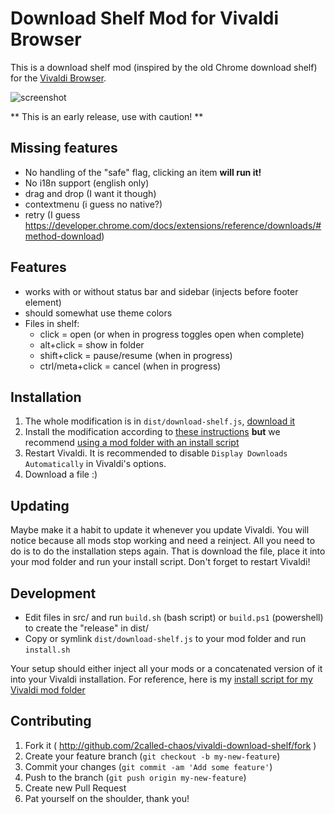 # Download Shelf Mod for Vivaldi Browser

This is a download shelf mod (inspired by the old Chrome download shelf) for the [Vivaldi Browser](https://vivaldi.com).

![screenshot](https://statics.bmonkeys.net/img/vivaldi_download_shelf.png)

** This is an early release, use with caution! **

## Missing features

* No handling of the "safe" flag, clicking an item **will run it!**
* No i18n support (english only)
* drag and drop (I want it though)
* contextmenu (i guess no native?)
* retry (I guess https://developer.chrome.com/docs/extensions/reference/downloads/#method-download)

## Features

* works with or without status bar and sidebar (injects before footer element)
* should somewhat use theme colors
* Files in shelf:
  * click = open (or when in progress toggles open when complete)
  * alt+click = show in folder
  * shift+click = pause/resume (when in progress)
  * ctrl/meta+click = cancel (when in progress)


## Installation

1. The whole modification is in `dist/download-shelf.js`, [download it](https://github.com/2called-chaos/vivaldi-download-shelf/blob/master/dist/download-shelf.js)
2. Install the modification according to [these instructions](https://forum.vivaldi.net/topic/10549/modding-vivaldi) **but** we recommend [using a mod folder with an install script](https://forum.vivaldi.net/topic/10592/patching-vivaldi-with-batch-scripts)
3. Restart Vivaldi. It is recommended to disable `Display Downloads Automatically` in Vivaldi's options.
4. Download a file :)

## Updating

Maybe make it a habit to update it whenever you update Vivaldi. You will notice because all mods stop working and need a reinject.
All you need to do is to do the installation steps again. That is download the file, place it into your mod folder and run your install script.
Don't forget to restart Vivaldi!

## Development

* Edit files in src/ and run `build.sh` (bash script) or `build.ps1` (powershell) to create the "release" in dist/
* Copy or symlink `dist/download-shelf.js` to your mod folder and run `install.sh`

Your setup should either inject all your mods or a concatenated version of it into your Vivaldi installation.
For reference, here is my [install script for my Vivaldi mod folder](https://gist.github.com/2called-chaos/4572efe488d05799f6c2ec3a7d65ef8c)


## Contributing

1. Fork it ( http://github.com/2called-chaos/vivaldi-download-shelf/fork )
2. Create your feature branch (`git checkout -b my-new-feature`)
3. Commit your changes (`git commit -am 'Add some feature'`)
4. Push to the branch (`git push origin my-new-feature`)
5. Create new Pull Request
6. Pat yourself on the shoulder, thank you!

